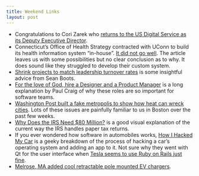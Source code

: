 ```yaml
---
title: Weekend Links
layout: post
---
```

- Congratulations to Cori Zarek who [returns to the US Digital Service as its Deputy Executive Director](https://beeckcenter.georgetown.edu/pit-for-better-outcomes/).
- Connecticut’s Office of Health Strategy contracted with UConn to build its health information system “in-house”. [It did not go well](https://ctnewsjunkie.com/2022/08/10/state-officials-nixed-health-information-network-computer-software-they-spent-20m-developing/). The article leaves us with some possibilities but no clear conclusion as to why. It does sound like they struggled to develop their custom system.
- [Shrink projects to match leadership turnover rates](https://sboots.ca/2022/08/09/shrink-projects-to-fit-leadership-turnover-rates/) is some insightful advice from Sean Boots.
- [For the love of God, hire a Designer and a Product Manager](https://federal-field-notes.ca/articles/2022-07-20-hire-a-designer-and-a-product-manager/) is a long explanation by Paul Craig of why these roles are so important for software teams.
- [Washington Post built a fake metropolis to show how heat can wreck cities](https://www.washingtonpost.com/climate-environment/interactive/2022/heat-infrastructure-transportation/?pwapi_token=eyJ0eXAiOiJKV1QiLCJhbGciOiJIUzI1NiJ9). Lots of these issues are painfully familiar to us in Boston over the past few weeks.
- [Why Does the IRS Need $80 Million?](https://www.washingtonpost.com/opinions/interactive/2022/irs-pipeline-tax-return-delays/?pwapi_token=eyJ0eXAiOiJKV1QiLCJhbGciOiJIUzI1NiJ9) is a good visual explanation of the current way the IRS handles paper tax returns.
- If you ever wondered how software in automobiles works, [How I Hacked My Car](https://programmingwithstyle.com/posts/howihackedmycar/) is a geeky breakdown of the process of hacking a car’s operating system and adding an app to it. Not sure why they went with Qt for the user interface when [Tesla seems to use Ruby on Rails just fine](https://twitter.com/atomicthumbs/status/1032939617404645376?s=21&t=lXG6tcoISKQZKFanfiiM2g).
- [Melrose, MA added cool retractable pole mounted EV chargers](https://www.theverge.com/2022/8/12/23301826/pole-mounted-chargers-ev-electric-vehicles-melrose-boston).